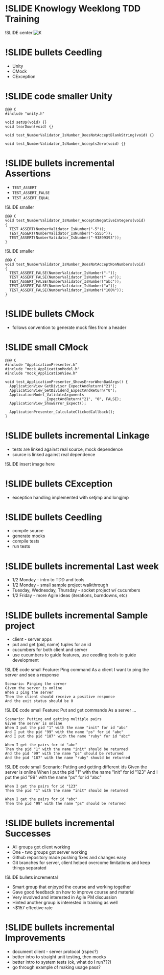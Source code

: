 !SLIDE 
Knowlogy Weeklong TDD Training
==============================

!SLIDE center
![K](k.jpg)

!SLIDE bullets
Ceedling
========
* Unity
* CMock
* CException

!SLIDE code smaller
Unity
=====
    @@@ C
    #include "unity.h"

    void setUp(void) {}
    void tearDown(void) {}

    void test_NumberValidator_IsNumber_DoesNotAcceptBlankString(void) {}

    void test_NumberValidator_IsNumber_AcceptsZero(void) {}

!SLIDE bullets incremental
Assertions
==========
* `TEST_ASSERT`
* `TEST_ASSERT_FALSE`
* `TEST_ASSERT_EQUAL`

!SLIDE smaller

    @@@ C
    void test_NumberValidator_IsNumber_AcceptsNegativeIntegers(void)
    {
      TEST_ASSERT(NumberValidator_IsNumber("-5"));
      TEST_ASSERT(NumberValidator_IsNumber("-5555"));
      TEST_ASSERT(NumberValidator_IsNumber("-93899393"));
    }

!SLIDE smaller

    @@@ C
    void test_NumberValidator_IsNumber_DoesNotAcceptNonNumbers(void)
    {
      TEST_ASSERT_FALSE(NumberValidator_IsNumber("-"));
      TEST_ASSERT_FALSE(NumberValidator_IsNumber(" -a"));
      TEST_ASSERT_FALSE(NumberValidator_IsNumber("abc"));
      TEST_ASSERT_FALSE(NumberValidator_IsNumber("a"));
      TEST_ASSERT_FALSE(NumberValidator_IsNumber("100%"));
    }

!SLIDE bullets
CMock
=====
* follows convention to generate mock files from a header

!SLIDE small
CMock
=====
    @@@ C
    #include "ApplicationPresenter.h"
    #include "mock_ApplicationModel.h"
    #include "mock_ApplicationView.h"

    void test_ApplicationPresenter_ShowsErrorWhenBadArgs() {
      ApplicationView_GetDivisor_ExpectAndReturn("21");
      ApplicationView_GetDividend_ExpectAndReturn("0");
      ApplicationModel_ValidateArguments
                      _ExpectAndReturn("21", "0", FALSE);
      ApplicationView_ShowError_Expect();

      ApplicationPresenter_CalculateClickedCallback();
    }

!SLIDE bullets incremental
Linkage
=======
* tests are linked against real source, mock dependence
* source is linked against real dependence

!SLIDE
insert image here

!SLIDE bullets
CException
==========
* exception handling implemented with setjmp and longjmp

!SLIDE bullets
Ceedling
========
* compile source
* generate mocks
* compile tests
* run tests

!SLIDE bullets incremental
Last week
=========
* 1/2 Monday - intro to TDD and tools
* 1/2 Monday - small sample project walkthrough
* Tuesday, Wednesday, Thursday - socket project w/ cucumbers
* 1/2 Friday - more Agile ideas (iterations, burndowns, etc)

!SLIDE bullets incremental
Sample project
==============
* client - server apps
* put and get (pid, name) tuples for an id
* cucumbers for both client and server
* use cucumbers to guide features, use ceedling tools to guide development

!SLIDE code small
    Feature: Ping command
    As a client
    I want to ping the server and see a response

    Scenario: Pinging the server
    Given the server is online
    When I ping the server
    Then the client should receive a positive response
    And the exit status should be 0

!SLIDE code small
    Feature: Put and get commands
    As a server
    ...

    Scenario: Putting and getting multiple pairs
    Given the server is online
    When I put the pid "1" with the name "init" for id "abc"
    And I put the pid "99" with the name "ps" for id "abc"
    And I put the pid "187" with the name "ruby" for id "abc"

    When I get the pairs for id "abc"
    Then the pid "1" with the name "init" should be returned
    And the pid "99" with the name "ps" should be returned
    And the pid "187" with the name "ruby" should be returned


!SLIDE code small
    Scenario: Putting and getting different ids
    Given the server is online
    When I put the pid "1" with the name "init" for id "123"
    And I put the pid "99" with the name "ps" for id "abc"

    When I get the pairs for id "123"
    Then the pid "1" with the name "init" should be returned

    When I get the pairs for id "abc"
    Then the pid "99" with the name "ps" should be returned

!SLIDE bullets incremental
Successes
=========
* All groups got client working
* One - two groups got server working
* Github repository made pushing fixes and changes easy
* Git branches for server, client helped overcome limitations and keep things separated

!SLIDE bullets incremental
* Smart group that enjoyed the course and working together
* Gave good feedback on how to improve course and material
* Very involved and interested in Agile PM discussion
* Hinted another group is interested in training as well
* ~$157 effective rate

!SLIDE bullets incremental
Improvements
============
* document client - server protocol (rspec?)
* better intro to straight unit testing, then mocks
* better intro to system tests (ok, what do I run???)
* go through example of making usage pass?
